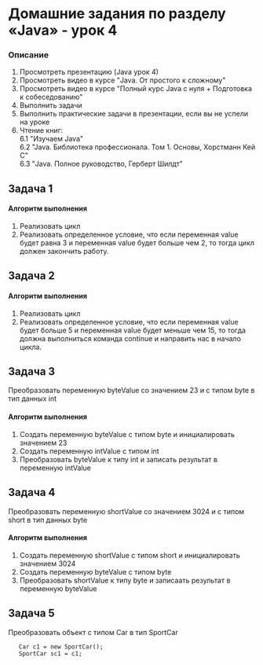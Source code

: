 # Домашние задания по разделу «Java» - урок 4

### Описание

1. Просмотреть презентацию (Java урок 4) <br>
2. Просмотреть видео в курсе "Java. От простого к сложному" <br>
3. Просмотреть видео в курсе "Полный курс Java с нуля + Подготовка к собеседованию" <br>
4. Выполнить задачи <br>
5. Выполнить практические задачи в презентации, если вы не успели на уроке  <br>
6. Чтение книг: <br>
6.1 "Изучаем Java" <br>
6.2 "Java. Библиотека профессионала. Том 1. Основы, Хорстманн Кей С" <br>
6.3 "Java. Полное руководство, Герберт Шилдт" <br>

## Задача 1

#### Алгоритм выполнения <br>
1. Реализовать цикл
2. Реализовать определенное условие, что если переменная value будет равна 3 и переменная value будет больше чем 2, то тогда цикл должен закончить работу.

## Задача 2

#### Алгоритм выполнения <br>
1. Реализовать цикл
2. Реализовать определенное условие, что если переменная value будет больше 5 и переменная value будет меньше чем 15,
то тогда должна выполниться команда continue и направить нас в начало цикла.

## Задача 3
Преобразовать переменную byteValue со значением 23 и с типом byte в тип данных int

#### Алгоритм выполнения <br>
1. Создать переменную byteValue с типом byte и инициалировать значением 23
2. Создать переменную intValue с типом int
3. Преобразовать byteValue к типу int и записать результат в переменную intValue

## Задача 4
Преобразовать переменную shortValue со значением 3024 и с типом short в тип данных byte

#### Алгоритм выполнения <br>
1. Создать переменную shortValue с типом short и инициалировать значением 3024
2. Создать переменную byteValue с типом byte
3. Преобразовать shortValue к типу byte и записаать результат в переменную byteValue

## Задача 5
Преобразовать объект с типом Car в тип SportCar
```
   Car c1 = new SportCar();
   SportCar sc1 = c1;
```